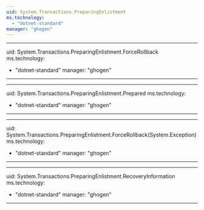 ```yaml
---
uid: System.Transactions.PreparingEnlistment
ms.technology: 
  - "dotnet-standard"
manager: "ghogen"
---
```


---
uid: System.Transactions.PreparingEnlistment.ForceRollback
ms.technology: 
  - "dotnet-standard"
manager: "ghogen"
---

---
uid: System.Transactions.PreparingEnlistment.Prepared
ms.technology: 
  - "dotnet-standard"
manager: "ghogen"
---

---
uid: System.Transactions.PreparingEnlistment.ForceRollback(System.Exception)
ms.technology: 
  - "dotnet-standard"
manager: "ghogen"
---

---
uid: System.Transactions.PreparingEnlistment.RecoveryInformation
ms.technology: 
  - "dotnet-standard"
manager: "ghogen"
---
